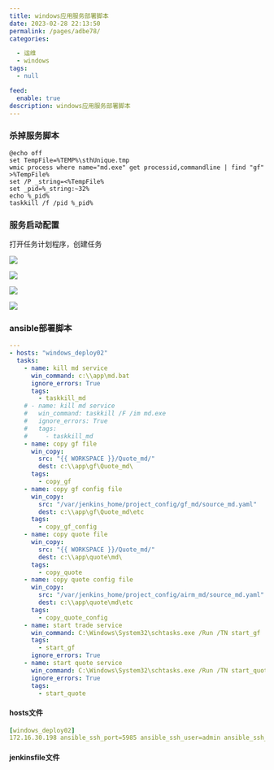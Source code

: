 ```yaml
---
title: windows应用服务部署脚本
date: 2023-02-28 22:13:50
permalink: /pages/adbe78/
categories:

  - 运维
  - windows
tags:
  - null 

feed:
  enable: true
description: windows应用服务部署脚本
---
```


                                                                                                                                                     

### 杀掉服务脚本

```batch
@echo off
set TempFile=%TEMP%\sthUnique.tmp
wmic process where name="md.exe" get processid,commandline | find "gf" >%TempFile%
set /P _string=<%TempFile%
set _pid=%_string:~32%
echo %_pid%
taskkill /f /pid %_pid%
```

### 服务启动配置

打开任务计划程序，创建任务

![](http://pic.zzppjj.top/LightPicture/2023/02/46cae67941eaa158.jpg)

![](http://pic.zzppjj.top/LightPicture/2023/02/d5222a49ddb049ee.jpg)

![](http://pic.zzppjj.top/LightPicture/2023/02/3c0dfc334de554ec.jpg)

![](http://pic.zzppjj.top/LightPicture/2023/02/46cae67941eaa158.jpg)

### ansible部署脚本

```yml
---
- hosts: "windows_deploy02"
  tasks:
    - name: kill md service
      win_command: c:\\app\md.bat
      ignore_errors: True
      tags:
        - taskkill_md
    # - name: kill md service
    #   win_command: taskkill /F /im md.exe
    #   ignore_errors: True
    #   tags:
    #     - taskkill_md  
    - name: copy gf file
      win_copy:
        src: "{{ WORKSPACE }}/Quote_md/"
        dest: c:\\app\gf\Quote_md\
      tags:
        - copy_gf
    - name: copy gf config file
      win_copy:
        src: "/var/jenkins_home/project_config/gf_md/source_md.yaml"
        dest: c:\\app\gf\Quote_md\etc
      tags:
        - copy_gf_config
    - name: copy quote file
      win_copy:
        src: "{{ WORKSPACE }}/Quote_md/"
        dest: c:\\app\quote\md\
      tags:
        - copy_quote
    - name: copy quote config file
      win_copy:
        src: "/var/jenkins_home/project_config/airm_md/source_md.yaml"
        dest: c:\\app\quote\md\etc
      tags:
        - copy_quote_config
    - name: start trade service
      win_command: C:\Windows\System32\schtasks.exe /Run /TN start_gf
      tags:
        - start_gf
      ignore_errors: True
    - name: start quote service
      win_command: C:\Windows\System32\schtasks.exe /Run /TN start_quote
      ignore_errors: True
      tags:
        - start_quote
```

#### hosts文件

```yml
[windows_deploy02]
172.16.30.198 ansible_ssh_port=5985 ansible_ssh_user=admin ansible_ssh_pass=123456 ansible_connection=winrm ansible_winrm_server_cert_validation=ignore ansible_winrm_transport=ssl
```

#### jenkinsfile文件

```jenkinsfile

```